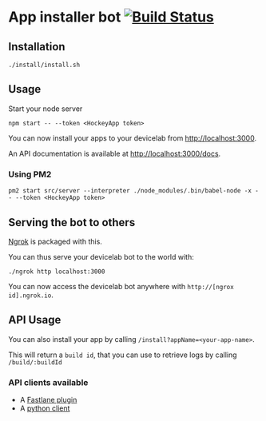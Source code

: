# App installer bot [![Build Status](https://travis-ci.org/bamlab/devicelab-bot.svg?branch=master)](https://travis-ci.org/bamlab/devicelab-bot)

## Installation

```
./install/install.sh
```

## Usage

Start your node server
```
npm start -- --token <HockeyApp token>
```

You can now install your apps to your devicelab from [http://localhost:3000](http://localhost:3000).

An API documentation is available at [http://localhost:3000/docs](http://localhost:3000/docs).

### Using PM2

```
pm2 start src/server --interpreter ./node_modules/.bin/babel-node -x -- --token <HockeyApp token>
```

## Serving the bot to others

[Ngrok](https://ngrok.com/) is packaged with this.

You can thus serve your devicelab bot to the world with:
```
./ngrok http localhost:3000
```

You can now access the devicelab bot anywhere with `http://[ngrox id].ngrok.io`.

## API Usage

You can also install your app by calling `/install?appName=<your-app-name>`.

This will return a `build id`, that you can use to retrieve logs by calling `/build/:buildId`

### API clients available

- A [Fastlane plugin](https://github.com/bamlab/fastlane-plugin-devicelab_bot)
- A [python client](./client.py)
